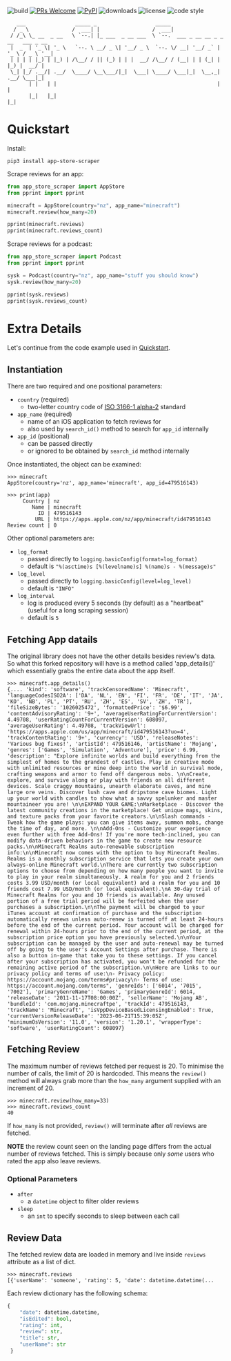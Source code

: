 ![build](https://img.shields.io/github/workflow/status/cowboy-bebug/app-store-scraper/Build)
[![PRs Welcome](https://img.shields.io/badge/PRs-welcome-brightgreen.svg)](https://github.com/cowboy-bebug/app-store-scraper/pulls)
[![PyPI](https://img.shields.io/pypi/v/app-store-scraper)](https://pypi.org/project/app-store-scraper/)
![downloads](https://img.shields.io/pypi/dm/app-store-scraper)
![license](https://img.shields.io/pypi/l/app-store-scraper)
![code style](https://img.shields.io/badge/code%20style-black-black)

```
   ___                _____ _                   _____
  / _ \              /  ___| |                 /  ___|
 / /_\ \_ __  _ __   \ `--.| |_ ___  _ __ ___  \ `--.  ___ _ __ __ _ _ __   ___ _ __
 |  _  | '_ \| '_ \   `--. \ __/ _ \| '__/ _ \  `--. \/ __| '__/ _` | '_ \ / _ \ '__|
 | | | | |_) | |_) | /\__/ / || (_) | | |  __/ /\__/ / (__| | | (_| | |_) |  __/ |
 \_| |_/ .__/| .__/  \____/ \__\___/|_|  \___| \____/ \___|_|  \__,_| .__/ \___|_|
       | |   | |                                                    | |
       |_|   |_|                                                    |_|
```

# Quickstart

Install:
```console
pip3 install app-store-scraper
```

Scrape reviews for an app:
```python
from app_store_scraper import AppStore
from pprint import pprint

minecraft = AppStore(country="nz", app_name="minecraft")
minecraft.review(how_many=20)

pprint(minecraft.reviews)
pprint(minecraft.reviews_count)
```

Scrape reviews for a podcast:
```python
from app_store_scraper import Podcast
from pprint import pprint

sysk = Podcast(country="nz", app_name="stuff you should know")
sysk.review(how_many=20)

pprint(sysk.reviews)
pprint(sysk.reviews_count)
```

# Extra Details

Let's continue from the code example used in [Quickstart](#quickstart).


## Instantiation

There are two required and one positional parameters:

- `country` (required)
  - two-letter country code of [ISO 3166-1 alpha-2](https://en.wikipedia.org/wiki/ISO_3166-1_alpha-2) standard
- `app_name` (required)
  - name of an iOS application to fetch reviews for
  - also used by `search_id()` method to search for `app_id` internally
- `app_id` (positional)
  - can be passed directly
  - or ignored to be obtained by `search_id` method internally

Once instantiated, the object can be examined:
```pycon
>>> minecraft
AppStore(country='nz', app_name='minecraft', app_id=479516143)
```
```pycon
>>> print(app)
     Country | nz
        Name | minecraft
          ID | 479516143
         URL | https://apps.apple.com/nz/app/minecraft/id479516143
Review count | 0
```

Other optional parameters are:

- `log_format`
  - passed directly to `logging.basicConfig(format=log_format)`
  - default is `"%(asctime)s [%(levelname)s] %(name)s - %(message)s"`
- `log_level`
  - passed directly to `logging.basicConfig(level=log_level)`
  - default is `"INFO"`
- `log_interval`
  - log is produced every 5 seconds (by default) as a "heartbeat" (useful for a long scraping session)
  - default is `5`


## Fetching App datails

The original library does not have the other details besides review's data. So what this forked repository will have is a method called 'app_details()' which essentially grabs the entire data about the app itself.

```pycon
>>> minecraft.app_details()
{.... 'kind': 'software', 'trackCensoredName': 'Minecraft', 'languageCodesISO2A': ['DA', 'NL', 'EN', 'FI', 'FR', 'DE', 'IT', 'JA', 'KO', 'NB', 'PL', 'PT', 'RU', 'ZH', 'ES', 'SV', 'ZH', 'TR'], 'fileSizeBytes': '1026025472', 'formattedPrice': '$6.99', 'contentAdvisoryRating': '9+', 'averageUserRatingForCurrentVersion': 4.49708, 'userRatingCountForCurrentVersion': 608097, 'averageUserRating': 4.49708, 'trackViewUrl': 'https://apps.apple.com/us/app/minecraft/id479516143?uo=4', 'trackContentRating': '9+', 'currency': 'USD', 'releaseNotes': 'Various bug fixes!', 'artistId': 479516146, 'artistName': 'Mojang', 'genres': ['Games', 'Simulation', 'Adventure'], 'price': 6.99, 'description': "Explore infinite worlds and build everything from the simplest of homes to the grandest of castles. Play in creative mode with unlimited resources or mine deep into the world in survival mode, crafting weapons and armor to fend off dangerous mobs. \n\nCreate, explore, and survive along or play with friends on all different devices. Scale craggy mountains, unearth elaborate caves, and mine large ore veins. Discover lush cave and dripstone cave biomes. Light up your world with candles to show what a savvy spelunker and master mountaineer you are! \n\nEXPAND YOUR GAME:\nMarketplace - Discover the latest community creations in the marketplace! Get unique maps, skins, and texture packs from your favorite creators.\n\nSlash commands - Tweak how the game plays: you can give items away, summon mobs, change the time of day, and more. \n\nAdd-Ons - Customize your experience even further with free Add-Ons! If you're more tech-inclined, you can modify data-driven behaviors in the game to create new resource packs.\n\nMinecraft Realms auto-renewable subscription info:\n\nMinecraft now comes with the option to buy Minecraft Realms. Realms is a monthly subscription service that lets you create your own always-online Minecraft world.\nThere are currently two subscription options to choose from depending on how many people you want to invite to play in your realm simultaneously. A realm for you and 2 friends costs 3.99 USD/month (or local equivalent) and a realm for you and 10 friends cost 7.99 USD/month (or local equivalent).\nA 30-day trial of Minecraft Realms for you and 10 friends is available. Any unused portion of a free trial period will be forfeited when the user purchases a subscription.\n\nThe payment will be charged to your iTunes account at confirmation of purchase and the subscription automatically renews unless auto-renew is turned off at least 24-hours before the end of the current period. Your account will be charged for renewal within 24-hours prior to the end of the current period, at the subscription price option you have previously selected.\n\nYour subscription can be managed by the user and auto-renewal may be turned off by going to the user's Account Settings after purchase. There is also a button in-game that take you to these settings. If you cancel after your subscription has activated, you won't be refunded for the remaining active period of the subscription.\n\nHere are links to our privacy policy and terms of use:\n- Privacy policy: https://account.mojang.com/terms#privacy\n- Terms of use: https://account.mojang.com/terms", 'genreIds': ['6014', '7015', '7002'], 'primaryGenreName': 'Games', 'primaryGenreId': 6014, 'releaseDate': '2011-11-17T08:00:00Z', 'sellerName': 'Mojang AB', 'bundleId': 'com.mojang.minecraftpe', 'trackId': 479516143, 'trackName': 'Minecraft', 'isVppDeviceBasedLicensingEnabled': True, 'currentVersionReleaseDate': '2023-06-21T15:39:05Z', 'minimumOsVersion': '11.0', 'version': '1.20.1', 'wrapperType': 'software', 'userRatingCount': 608097}
```


## Fetching Review

The maximum number of reviews fetched per request is 20. To minimise the number of calls, the limit of 20 is hardcoded. This means the `review()` method will always grab more than the `how_many` argument supplied with an increment of 20.

```pycon
>>> minecraft.review(how_many=33)
>>> minecraft.reviews_count
40
```

If `how_many` is not provided, `review()` will terminate after *all* reviews are fetched.

**NOTE** the review count seen on the landing page differs from the actual number of reviews fetched. This is simply because only *some* users who rated the app also leave reviews.

### Optional Parameters

- `after`
  - a `datetime` object to filter older reviews
- `sleep`
  - an `int` to specify seconds to sleep between each call

## Review Data

The fetched review data are loaded in memory and live inside `reviews` attribute as a list of dict.
```pycon
>>> minecraft.reviews
[{'userName': 'someone', 'rating': 5, 'date': datetime.datetime(...
```

Each review dictionary has the following schema:
```python
{
    "date": datetime.datetime,
    "isEdited": bool,
    "rating": int,
    "review": str,
    "title": str,
    "userName": str
 }
```
